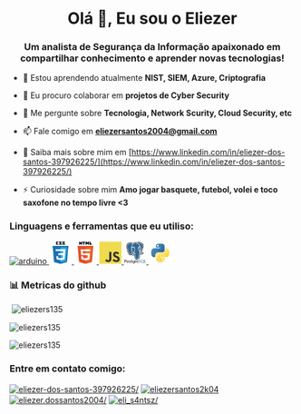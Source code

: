 <h1 align="center">Olá 👋, Eu sou o Eliezer</h1>
<h3 align="center">Um analista de Segurança da Informação apaixonado em compartilhar conhecimento e aprender novas tecnologias!</h3>


- 🌱 Estou aprendendo atualmente **NIST, SIEM, Azure, Criptografia**

- 👯 Eu procuro colaborar em **projetos de Cyber Security**

- 💬 Me pergunte sobre **Tecnologia, Network Scurity, Cloud Security, etc**

- 📫 Fale comigo em **eliezersantos2004@gmail.com**

- 📄 Saiba mais sobre mim em [https://www.linkedin.com/in/eliezer-dos-santos-397926225/](https://www.linkedin.com/in/eliezer-dos-santos-397926225/)

- ⚡ Curiosidade sobre mim **Amo jogar basquete, futebol, volei e toco saxofone no tempo livre <3**

<h3 align="left">Linguagens e ferramentas que eu utiliso:</h3>
<p align="left"> <a href="https://www.arduino.cc/" target="_blank" rel="noreferrer"> <img src="https://cdn.worldvectorlogo.com/logos/arduino-1.svg" alt="arduino" width="40" height="40"/> </a> <a href="https://www.w3schools.com/css/" target="_blank" rel="noreferrer"> <img src="https://raw.githubusercontent.com/devicons/devicon/master/icons/css3/css3-original-wordmark.svg" alt="css3" width="40" height="40"/> </a> <a href="https://www.w3.org/html/" target="_blank" rel="noreferrer"> <img src="https://raw.githubusercontent.com/devicons/devicon/master/icons/html5/html5-original-wordmark.svg" alt="html5" width="40" height="40"/> </a> <a href="https://developer.mozilla.org/en-US/docs/Web/JavaScript" target="_blank" rel="noreferrer"> <img src="https://raw.githubusercontent.com/devicons/devicon/master/icons/javascript/javascript-original.svg" alt="javascript" width="40" height="40"/> </a> <a href="https://www.postgresql.org" target="_blank" rel="noreferrer"> <img src="https://raw.githubusercontent.com/devicons/devicon/master/icons/postgresql/postgresql-original-wordmark.svg" alt="postgresql" width="40" height="40"/> </a> <a href="https://www.python.org" target="_blank" rel="noreferrer"> <img src="https://raw.githubusercontent.com/devicons/devicon/master/icons/python/python-original.svg" alt="python" width="40" height="40"/> </a> </p>

<h3 align="left">📊 Metricas do github</h3>
<p>&nbsp;<img align="center" src="https://github-readme-stats.vercel.app/api?username=eliezers135&show_icons=true&locale=en" alt="eliezers135" /></p>

<p><img align="center" src="https://github-readme-streak-stats.herokuapp.com/?user=eliezers135&" alt="eliezers135" /></p>

<p align="left"> <img src="https://komarev.com/ghpvc/?username=eliezers135&label=Profile%20views&color=0e75b6&style=flat" alt="eliezers135" /> </p>

<h3 align="left">Entre em contato comigo:</h3>

<p align="left">
<a href="https://linkedin.com/in/eliezer-dos-santos-397926225/" target="blank"><img align="center" src="https://raw.githubusercontent.com/rahuldkjain/github-profile-readme-generator/master/src/images/icons/Social/linked-in-alt.svg" alt="eliezer-dos-santos-397926225/" height="30" width="40" /></a>
<a href="https://kaggle.com/eliezersantos2k04" target="blank"><img align="center" src="https://raw.githubusercontent.com/rahuldkjain/github-profile-readme-generator/master/src/images/icons/Social/kaggle.svg" alt="eliezersantos2k04" height="30" width="40" /></a>
<a href="https://fb.com/eliezer.dossantos2004/" target="blank"><img align="center" src="https://raw.githubusercontent.com/rahuldkjain/github-profile-readme-generator/master/src/images/icons/Social/facebook.svg" alt="eliezer.dossantos2004/" height="30" width="40" /></a>
<a href="https://instagram.com/eli_s4ntsz/" target="blank"><img align="center" src="https://raw.githubusercontent.com/rahuldkjain/github-profile-readme-generator/master/src/images/icons/Social/instagram.svg" alt="eli_s4ntsz/" height="30" width="40" /></a>
</p>


<!--
<p align="left"> <a href="https://github.com/ryo-ma/github-profile-trophy"><img src="https://github-profile-trophy.vercel.app/?username=eliezers135" alt="eliezers135" /></a> </p> 

-->
